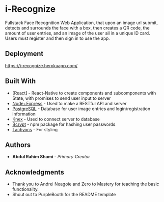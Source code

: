 # i-Recognize

Fullstack Face Recognition Web Application, that upon an image url submit, detects and surrounds the face with a box, then creates a QR code, the amount of user entries, and an image of the user all in a unique ID card. Users must register and then sign in to use the app.

## Deployment

https://i-recognize.herokuapp.com/

## Built With

* [React] - React-Native to create components and subcomponents with State, with promises to send user input to server
* [Node+Express](https://nodejs.org/en/) - Used to make a RESTful API and server
* [PostgreSQL](https://www.postgresql.org/) - Database for user image entries and login/registration information
* [Knex](https://knexjs.org/) - Used to connect server to database
* [Bcrypt](https://www.npmjs.com/package/bcrypt) - npm package for hashing user passwords
* [Tachyons](https://tachyons.io/) - For styling

## Authors

* **Abdul Rahim Shami** - *Primary Creator* 

## Acknowledgments

* Thank you to Andrei Neagoie and Zero to Mastery for teaching the basic functionality. 
* Shout out to PurpleBooth for the README template
